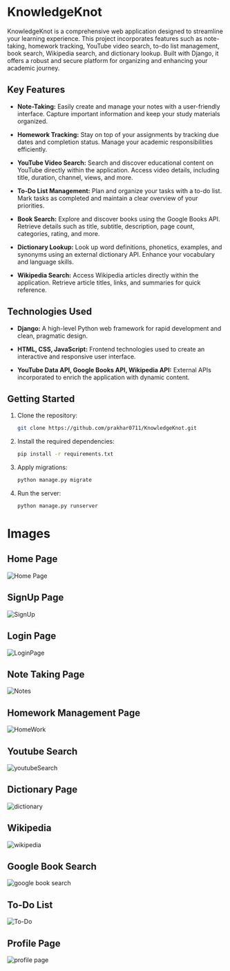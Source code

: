 # KnowledgeKnot

KnowledgeKnot is a comprehensive web application designed to streamline your learning experience. This project incorporates features such as note-taking, homework tracking, YouTube video search, to-do list management, book search, Wikipedia search, and dictionary lookup. Built with Django, it offers a robust and secure platform for organizing and enhancing your academic journey.

## Key Features

- **Note-Taking:** Easily create and manage your notes with a user-friendly interface. Capture important information and keep your study materials organized.

- **Homework Tracking:** Stay on top of your assignments by tracking due dates and completion status. Manage your academic responsibilities efficiently.

- **YouTube Video Search:** Search and discover educational content on YouTube directly within the application. Access video details, including title, duration, channel, views, and more.

- **To-Do List Management:** Plan and organize your tasks with a to-do list. Mark tasks as completed and maintain a clear overview of your priorities.

- **Book Search:** Explore and discover books using the Google Books API. Retrieve details such as title, subtitle, description, page count, categories, rating, and more.

- **Dictionary Lookup:** Look up word definitions, phonetics, examples, and synonyms using an external dictionary API. Enhance your vocabulary and language skills.

- **Wikipedia Search:** Access Wikipedia articles directly within the application. Retrieve article titles, links, and summaries for quick reference.

## Technologies Used

- **Django:** A high-level Python web framework for rapid development and clean, pragmatic design.

- **HTML, CSS, JavaScript:** Frontend technologies used to create an interactive and responsive user interface.

- **YouTube Data API, Google Books API, Wikipedia API:** External APIs incorporated to enrich the application with dynamic content.

## Getting Started

1. Clone the repository:

   ```bash
   git clone https://github.com/prakhar0711/KnowledgeKnot.git

2. Install the required dependencies:

   ```bash
   pip install -r requirements.txt

3. Apply migrations:

   ```bash
   python manage.py migrate

4. Run the server:

   ```bash
   python manage.py runserver
   ```

# Images

## Home Page
![Home Page](https://github.com/prakhar0711/KnowledgeKnot/assets/110115604/1d8faec8-9e44-4644-9e19-81ca609dbb97)

## SignUp Page
![SignUp](https://github.com/prakhar0711/KnowledgeKnot/assets/110115604/dc17d289-8209-4fd8-b466-d0e32c79d678)

## Login Page
![LoginPage](https://github.com/prakhar0711/KnowledgeKnot/assets/110115604/e6691309-238d-4cdc-aa2e-ad88193be3f8)

## Note Taking Page
![Notes](https://github.com/prakhar0711/KnowledgeKnot/assets/110115604/cddc5973-034b-4367-bb56-fc8356468e92)

## Homework Management Page
![HomeWork](https://github.com/prakhar0711/KnowledgeKnot/assets/110115604/4ed6f978-9546-4115-a95c-0ea38227bfd2)

## Youtube Search
![youtubeSearch](https://github.com/prakhar0711/KnowledgeKnot/assets/110115604/cbb97678-6ad3-4162-9f31-58bf689c1466)

## Dictionary Page
![dictionary](https://github.com/prakhar0711/KnowledgeKnot/assets/110115604/2c4a5f1c-6084-447b-9b9f-10c867afb052)

## Wikipedia
![wikipedia](https://github.com/prakhar0711/KnowledgeKnot/assets/110115604/35111ac9-f863-4435-9eb7-d90a01959365)

## Google Book Search
![google book search](https://github.com/prakhar0711/KnowledgeKnot/assets/110115604/68c693c0-2680-41fb-ab73-8f24dd1a8f4e)

## To-Do List
![To-Do](https://github.com/prakhar0711/KnowledgeKnot/assets/110115604/e252e266-1541-4857-b792-d6a6df3aa723)

## Profile Page
![profile page](https://github.com/prakhar0711/KnowledgeKnot/assets/110115604/b2d27c91-f4f4-4c85-ad92-cf8dd033439a)
